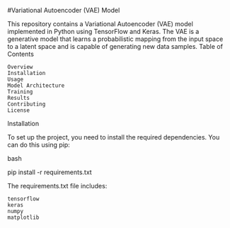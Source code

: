 
#Variational Autoencoder (VAE) Model

This repository contains a Variational Autoencoder (VAE) model implemented in Python using TensorFlow and Keras. The VAE is a generative model that learns a probabilistic mapping from the input space to a latent space and is capable of generating new data samples.
Table of Contents

    Overview
    Installation
    Usage
    Model Architecture
    Training
    Results
    Contributing
    License

Installation

To set up the project, you need to install the required dependencies. You can do this using pip:

bash

pip install -r requirements.txt

The requirements.txt file includes:

    tensorflow
    keras
    numpy
    matplotlib
